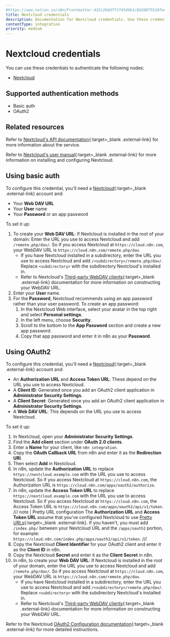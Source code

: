 ```yaml
---
#https://www.notion.so/n8n/Frontmatter-432c2b8dff1f43d4b1c8d20075510fe4
title: Nextcloud credentials
description: Documentation for Nextcloud credentials. Use these credentials to authenticate Nextcloud in n8n, a workflow automation platform.
contentType: integration
priority: medium
---
```


# Nextcloud credentials

You can use these credentials to authenticate the following nodes:

- [Nextcloud](/integrations/builtin/app-nodes/n8n-nodes-base.nextcloud/)

## Supported authentication methods

- Basic auth
- OAuth2

## Related resources

Refer to [Nextcloud's API documentation](https://nextcloud-server.netlify.app/){:target=_blank .external-link} for more information about the service.

Refer to [Nextcloud's user manual](https://docs.nextcloud.com/server/stable/user_manual/en/contents.html){:target=_blank .external-link} for more information on installing and configuring Nextcloud.

## Using basic auth

To configure this credential, you'll need a [Nextcloud](https://nextcloud.com/){:target=_blank .external-link} account and:

- Your **Web DAV URL**
- Your **User** name
- Your **Password** or an app password

To set it up:

1. To create your **Web DAV URL**: If Nextcloud is installed in the root of your domain: Enter the URL you use to access Nextcloud and add `/remote.php/dav/`. So if you access Nextcloud at `https://cloud.n8n.com`, your WebDAV URL is `https://cloud.n8n.com/remote.php/dav`.
    - If you have Nextcloud installed in a subdirectory, enter the URL you use to access Nextcloud and add `/<subdirectory>/remote.php/dav/`. Replace `<subdirectory>` with the subdirectory Nextcloud's installed in.
    - Refer to Nextcloud's [Third-party WebDAV clients](https://docs.nextcloud.com/server/stable/user_manual/en/files/access_webdav.html#third-party-webdav-clients){:target=_blank .external-link} documentation for more information on constructing your WebDAV URL.
2. Enter your **User** name.
3. For the **Password**, Nextcloud recommends using an app password rather than your user password. To create an app password:
    1. In the Nextcloud Web interface, select your avatar in the top right and select **Personal settings**.
    2. In the left menu, choose **Security**.
    3. Scroll to the bottom to the **App Password** section and create a new app password.
    4. Copy that app password and enter it in n8n as your **Password**.

## Using OAuth2

To configure this credential, you'll need a [Nextcloud](https://nextcloud.com/){:target=_blank .external-link} account and:

- An **Authorization URL** and **Access Token URL**: These depend on the URL you use to access Nextcloud.
- A **Client ID**: Generated once you add an OAuth2 client application in **Administrator Security Settings**.
- A **Client Secret**: Generated once you add an OAuth2 client application in **Administrator Security Settings**.
- A **Web DAV URL**: This depends on the URL you use to access Nextcloud.

To set it up:

1. In Nextcloud, open your **Administrator Security Settings**.
2. Find the **Add client** section under **OAuth 2.0 clients**.
3. Enter a **Name** for your client, like `n8n integration`.
4. Copy the **OAuth Callback URL** from n8n and enter it as the **Redirection URI**.
5. Then select **Add** in Nextcloud.
6. In n8n, update the **Authorization URL** to replace `https://nextcloud.example.com` with the URL you use to access Nextcloud. So if you access Nextcloud at `https://cloud.n8n.com`, the Authorization URL is `https://cloud.n8n.com/apps/oauth2/authorize`.
7. In n8n, update the **Access Token URL** to replace `https://nextcloud.example.com` with the URL you use to access Nextcloud. So if you access Nextcloud at `https://cloud.n8n.com`, the Access Token URL is `https://cloud.n8n.com/apps/oauth2/api/v1/token`.
    /// note | Pretty URL configuration
    The **Authorization URL** and **Access Token URL** assume that you've configured Nextcloud to use [Pretty URLs](https://docs.nextcloud.com/server/latest/admin_manual/installation/source_installation.html#pretty-urls){:target=_blank .external-link}. If you haven't, you must add `/index.php/` between your Nextcloud URL and the `/apps/oauth2` portion, for example: `https://cloud.n8n.com/index.php/apps/oauth2/api/v1/token`.
    ///
8. Copy the Nextcloud **Client Identifier** for your OAuth2 client and enter it as the **Client ID** in n8n.
9. Copy the Nextcloud **Secret** and enter it as the **Client Secret** in n8n.
10. In n8n, to create your **Web DAV URL**: If Nextcloud is installed in the root of your domain, enter the URL you use to access Nextcloud and add `/remote.php/dav/`. So if you access Nextcloud at `https://cloud.n8n.com`, your WebDAV URL is `https://cloud.n8n.com/remote.php/dav`.
    - If you have Nextcloud installed in a subdirectory, enter the URL you use to access Nextcloud and add `/<subdirectory>/remote.php/dav/`. Replace `<subdirectory>` with the subdirectory Nextcloud's installed in.
    - Refer to Nextcloud's [Third-party WebDAV clients](https://docs.nextcloud.com/server/stable/user_manual/en/files/access_webdav.html#third-party-webdav-clients){:target=_blank .external-link} documentation for more information on constructing your WebDAV URL.

Refer to the Nextcloud [OAuth2 Configuration documentation](https://docs.nextcloud.com/server/latest/admin_manual/configuration_server/oauth2.html){:target=_blank .external-link} for more detailed instructions.
